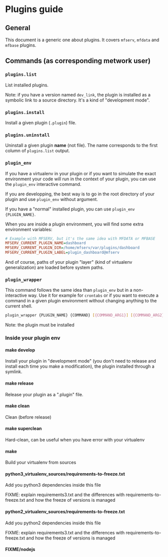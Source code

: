 # Plugins guide

## General

This document is a generic one about plugins. It covers `mfserv`, `mfdata` and `mfbase` plugins.

## Commands (as corresponding metwork user)

### `plugins.list`

List installed plugins.

Note: if you have a version named `dev_link`, the plugin is installed as a symbolic link to a source directory. 
It's a kind of "development mode".

### `plugins.install`

Install a given plugin (`.plugin`) file.

### `plugins.uninstall`

Uninstall a given plugin **name** (not file). The name corresponds to the first column of `plugins.list` output.

### `plugin_env`

If you have a virtualenv in your plugin or if you want to simulate the exact environment your code will run in the context
of your plugin, you can use the `plugin_env` interactive command.

If you are developping, the best way is to go in the root directory of your plugin and use `plugin_env` without argument.

If you have a "normal" installed plugin, you can use `plugin_env {PLUGIN_NAME}`.

When you are inside a plugin environment, you will find some extra environment variables:

```cfg
# Example with MFSERV, but it's the same idea with MFDATA or MFBASE
MFSERV_CURRENT_PLUGIN_NAME=dashboard
MFSERV_CURRENT_PLUGIN_DIR=/home/mfserv/var/plugins/dashboard
MFSERV_CURRENT_PLUGIN_LABEL=plugin_dashboard@mfserv
```

And of course, paths of your plugin "layer" (kind of virtualenv generalization) are loaded before system paths.

### `plugin_wrapper`

This command follows the same idea than `plugin_env` but in a non-interactive way. Use it for example for `crontabs` or if you want to execute a command in a given plugin environment without changing anything to the current shell.

```bash
plugin_wrapper {PLUGIN_NAME} {COMMAND} [{COMMAND_ARG1}] [{COMMAND_ARG2}] [...]
```

Note: the plugin must be installed

### Inside your plugin env

#### make develop

Install your plugin in "development mode" (you don't need to release and install each time you make a modification), the plugin installed through a symlink.

#### make release

Release your plugin as a ".plugin" file.

#### make clean

Clean (before release)

#### make superclean

Hard-clean, can be useful when you have error with your virtualenv

#### make

Build your virtualenv from sources

#### python3_virtualenv_sources/requirements-to-freeze.txt

Add you python3 dependencies inside this file

FIXME: explain requirements3.txt and the differences with requirements-to-freeze.txt and how the freeze of versions
is managed

#### python2_virtualenv_sources/requirements-to-freeze.txt

Add you python2 dependencies inside this file

FIXME: explain requirements3.txt and the differences with requirements-to-freeze.txt and how the freeze of versions
is managed

#### FIXME/nodejs 





